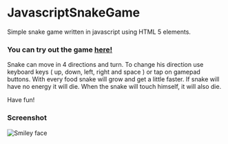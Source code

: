 # JavascriptSnakeGame

<p>
	Simple snake game written in javascript using HTML 5 elements.
</p>
<h3>
	You can try out the game <a href='https://cdn.rawgit.com/opam/JavascriptSnakeGame/2aec356c/snakegame.html'>here!</a>
</h3>
<p>
	Snake can move in 4 directions and turn. To change his direction use keyboard keys ( up, down, left, right and space ) or tap on gamepad buttons.
	With every food snake will grow and get a little faster. If snake will have no energy it will die. When the snake will touch himself, it will also die. 
</p>
<p>
	Have fun!
</p>
<p style='max-width:360px;'>
	<h3>Screenshot</h3>
	<img src="https://raw.githubusercontent.com/opam/JavascriptSnakeGame/master/img/screenshot.png" alt="Smiley face">
</p> 
